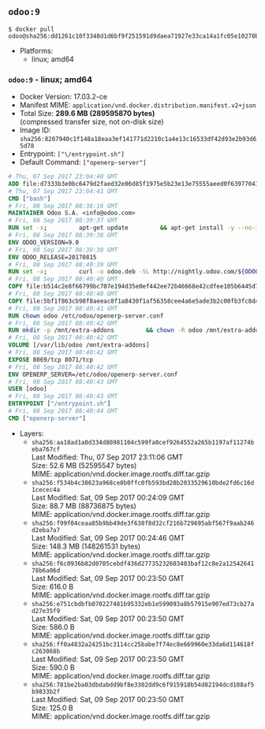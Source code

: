 ## `odoo:9`

```console
$ docker pull odoo@sha256:dd1261c10f3348d1d6bf9f251591d9daea71927e33ca14a1fc05e10270b3336a
```

-	Platforms:
	-	linux; amd64

### `odoo:9` - linux; amd64

-	Docker Version: 17.03.2-ce
-	Manifest MIME: `application/vnd.docker.distribution.manifest.v2+json`
-	Total Size: **289.6 MB (289595870 bytes)**  
	(compressed transfer size, not on-disk size)
-	Image ID: `sha256:8207940c1f148a18eaa3ef141771d2210c1a4e13c16533df42d93e2b93d65d78`
-	Entrypoint: `["\/entrypoint.sh"]`
-	Default Command: `["openerp-server"]`

```dockerfile
# Thu, 07 Sep 2017 23:04:40 GMT
ADD file:d7333b3e0bc6479d2faed32e06d85f1975e5b23e13e75555aeed0f639770413b in / 
# Thu, 07 Sep 2017 23:04:41 GMT
CMD ["bash"]
# Fri, 08 Sep 2017 08:36:16 GMT
MAINTAINER Odoo S.A. <info@odoo.com>
# Fri, 08 Sep 2017 08:39:37 GMT
RUN set -x;         apt-get update         && apt-get install -y --no-install-recommends             ca-certificates             curl             node-less             python-gevent             python-pip             python-renderpm             python-support             python-watchdog         && curl -o wkhtmltox.deb -SL http://nightly.odoo.com/extra/wkhtmltox-0.12.1.2_linux-jessie-amd64.deb         && echo '40e8b906de658a2221b15e4e8cd82565a47d7ee8 wkhtmltox.deb' | sha1sum -c -         && dpkg --force-depends -i wkhtmltox.deb         && apt-get -y install -f --no-install-recommends         && apt-get purge -y --auto-remove -o APT::AutoRemove::RecommendsImportant=false -o APT::AutoRemove::SuggestsImportant=false npm         && rm -rf /var/lib/apt/lists/* wkhtmltox.deb         && pip install psycogreen==1.0
# Fri, 08 Sep 2017 08:39:38 GMT
ENV ODOO_VERSION=9.0
# Fri, 08 Sep 2017 08:39:38 GMT
ENV ODOO_RELEASE=20170815
# Fri, 08 Sep 2017 08:40:39 GMT
RUN set -x;         curl -o odoo.deb -SL http://nightly.odoo.com/${ODOO_VERSION}/nightly/deb/odoo_${ODOO_VERSION}c.${ODOO_RELEASE}_all.deb         && echo '3d3b34cbbcd5f3fb739e85a2c855955322c0f328 odoo.deb' | sha1sum -c -         && dpkg --force-depends -i odoo.deb         && apt-get update         && apt-get -y install -f --no-install-recommends         && rm -rf /var/lib/apt/lists/* odoo.deb
# Fri, 08 Sep 2017 08:40:40 GMT
COPY file:b514c2e8f66799bc707e194d35e0ef442ee72b46668e42cdfee105b6445d7eb0 in / 
# Fri, 08 Sep 2017 08:40:40 GMT
COPY file:5bf1f863cb98f8aeeac8f1a8430f1af56358cee4a6e5ade3b2c00fb3fc8d4162 in /etc/odoo/ 
# Fri, 08 Sep 2017 08:40:41 GMT
RUN chown odoo /etc/odoo/openerp-server.conf
# Fri, 08 Sep 2017 08:40:42 GMT
RUN mkdir -p /mnt/extra-addons         && chown -R odoo /mnt/extra-addons
# Fri, 08 Sep 2017 08:40:42 GMT
VOLUME [/var/lib/odoo /mnt/extra-addons]
# Fri, 08 Sep 2017 08:40:42 GMT
EXPOSE 8069/tcp 8071/tcp
# Fri, 08 Sep 2017 08:40:42 GMT
ENV OPENERP_SERVER=/etc/odoo/openerp-server.conf
# Fri, 08 Sep 2017 08:40:43 GMT
USER [odoo]
# Fri, 08 Sep 2017 08:40:43 GMT
ENTRYPOINT ["/entrypoint.sh"]
# Fri, 08 Sep 2017 08:40:44 GMT
CMD ["openerp-server"]
```

-	Layers:
	-	`sha256:aa18ad1a0d334d80981104c599fa8cef9264552a265b1197af11274beba767cf`  
		Last Modified: Thu, 07 Sep 2017 23:11:06 GMT  
		Size: 52.6 MB (52595547 bytes)  
		MIME: application/vnd.docker.image.rootfs.diff.tar.gzip
	-	`sha256:f534b4c38623a968ce0b0ffc0fb593bd28b2033529610bde2fd6c16d1cecec4a`  
		Last Modified: Sat, 09 Sep 2017 00:24:09 GMT  
		Size: 88.7 MB (88736875 bytes)  
		MIME: application/vnd.docker.image.rootfs.diff.tar.gzip
	-	`sha256:f99f04ceaa85b9bb49de3f638f8d32cf216b729695abf567f9aab246d2eba7a7`  
		Last Modified: Sat, 09 Sep 2017 00:24:46 GMT  
		Size: 148.3 MB (148261531 bytes)  
		MIME: application/vnd.docker.image.rootfs.diff.tar.gzip
	-	`sha256:f6c0936b82d0705cebdf436d27735232603403baf12c8e2a1254264178b6a06d`  
		Last Modified: Sat, 09 Sep 2017 00:23:50 GMT  
		Size: 616.0 B  
		MIME: application/vnd.docker.image.rootfs.diff.tar.gzip
	-	`sha256:e751cbdbfb070227481b95332eb1e599093a8b57915e907ed73cb27ad27e35f9`  
		Last Modified: Sat, 09 Sep 2017 00:23:50 GMT  
		Size: 586.0 B  
		MIME: application/vnd.docker.image.rootfs.diff.tar.gzip
	-	`sha256:ff0a4832a24251bc3114cc25babe7f74ec8e669960e33da6d114618fc263068b`  
		Last Modified: Sat, 09 Sep 2017 00:23:50 GMT  
		Size: 590.0 B  
		MIME: application/vnd.docker.image.rootfs.diff.tar.gzip
	-	`sha256:781be2ba03dbdabdd9bf8e3302dd9c6f915918b54d82194dcd108af5b9833b2f`  
		Last Modified: Sat, 09 Sep 2017 00:23:50 GMT  
		Size: 125.0 B  
		MIME: application/vnd.docker.image.rootfs.diff.tar.gzip
